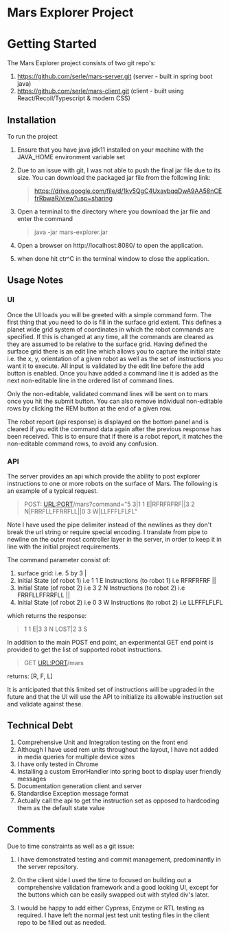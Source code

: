 # Mars Explorer Project

# Getting Started

The Mars Explorer project consists of two git repo's:

1) https://github.com/serle/mars-server.git (server - built in spring boot java)
2) https://github.com/serle/mars-client.git (client - built using React/Recoil/Typescript & modern CSS)

## Installation

To run the project

1) Ensure that you have java jdk11 installed on your machine with the JAVA_HOME environment variable set


2) Due to an issue with git, I was not able to push the final jar file due to its size. You can download 
   the packaged jar file from the following link:  
   

   >https://drive.google.com/file/d/1kv5QgC4UxavbqqDwA9AA58nCEfrRbwaR/view?usp=sharing 


3) Open a terminal to the directory where you download the jar file and enter the command
   
   >java -jar mars-explorer.jar 

4) Open a browser on http://localhost:8080/ to open the application.


5) when done hit ctr^C in the terminal window to close the application.


## Usage Notes

### UI

Once the UI loads you will be greeted with a simple command form. The first thing that
you need to do is fill in the surface grid extent. This defines a planet wide grid system of
coordinates in which the robot commands are specified. If this is changed at any time, all the
commands are cleared as they are assumed to be relative to the surface grid. Having defined
the surface grid there is an edit line which allows you to capture the initial state i.e.
the x, y, orientation of a given robot as well as the set of instructions you want it to execute.
All input is validated by the edit line before the add button is enabled. Once you have added
a command line it is added as the next non-editable line in the ordered list of command lines.

Only the non-editable, validated command lines will be sent on to mars once you hit the submit
button. You can also remove individual non-editable rows by clicking the REM button at the end
of a given row.

The robot report (api response) is displayed on the bottom panel and is cleared if you edit
the command data again after the previous response has been received. This is to ensure that
if there is a robot report, it matches the non-editable command rows, to avoid any confusion.

### API

The server provides an api which provide the ability to post explorer instructions to one or more robots
on the surface of Mars. The following is an example of a typical request.

> POST: <URL:PORT>/mars?command="5 3|1 1 E|RFRFRFRF||3 2 N|FRRFLLFFRRFLL||0 3 W|LLFFFLFLFL"

Note I have used the pipe delimiter instead of the newlines as they don't break the url string
or require special encoding. I translate from pipe to newline on the outer most controller
layer in the server, in order to keep it in line with the initial project requirements.

The command parameter consist of:

1) surface grid: i.e. 5 by 3
   |
2) Initial State (of robot 1) i.e 1 1 E
   Instructions (to robot 1) i.e RFRFRFRF
   ||
3) Initial State (of robot 2) i.e 3 2 N
   Instructions (to robot 2) i.e FRRFLLFFRRFLL
   ||
4) Initial State (of robot 2) i.e 0 3 W
   Instructions (to robot 2) i.e LLFFFLFLFL

which returns the response:

>1 1 E|3 3 N LOST|2 3 S


In addition to the main POST end point, an experimental GET end point is provided to get
the list of supported robot instructions.

>GET <URL:PORT>/mars

returns: [R, F, L]

It is anticipated that this limited set of instructions will be upgraded in the future and that
the UI will use the API to initialize its allowable instruction set and validate against these.

## Technical Debt

1) Comprehensive Unit and Integration testing on the front end
2) Although I have used rem units throughout the layout, I have not added in media queries for 
multiple device sizes
3) I have only tested in Chrome
4) Installing a custom ErrorHandler into spring boot to display user friendly messages
5) Documentation generation client and server
6) Standardise Exception message format
7) Actually call the api to get the instruction set as opposed to hardcoding them
as the default state value

## Comments

Due to time constraints as well as a git issue:

1) I have demonstrated testing and commit management, predominantly in the server repository.

2) On the client side I used the time to focused on building out a comprehensive validation
   framework and a good looking UI, except for the buttons which can be easily swapped out with
   styled div's later.

3) I would be happy to add either Cypress, Enzyme or RTL testing as required. I have left the
   normal jest test unit testing files in the client repo to be filled out as needed.
   

